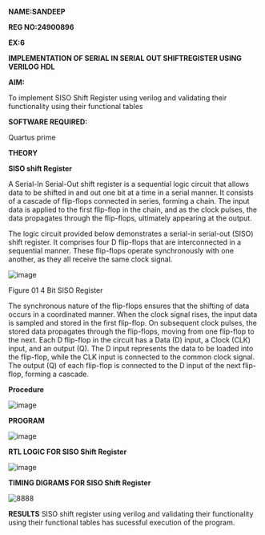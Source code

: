 **NAME:SANDEEP**

**REG NO:24900896**

**EX:6**

**IMPLEMENTATION OF SERIAL IN SERIAL OUT SHIFTREGISTER USING VERILOG HDL**

**AIM:**

To implement  SISO Shift Register using verilog and validating their functionality using their functional tables

**SOFTWARE REQUIRED:**

Quartus prime

**THEORY**

**SISO shift Register**

A Serial-In Serial-Out shift register is a sequential logic circuit that allows data to be shifted in and out one bit at a time in a serial manner. It consists of a cascade of flip-flops connected in series, forming a chain. The input data is applied to the first flip-flop in the chain, and as the clock pulses, the data propagates through the flip-flops, ultimately appearing at the output.

The logic circuit provided below demonstrates a serial-in serial-out (SISO) shift register. It comprises four D flip-flops that are interconnected in a sequential manner. These flip-flops operate synchronously with one another, as they all receive the same clock signal.

![image](https://github.com/naavaneetha/SERIAL-IN-SERIAL-OUT-SHIFTREGISTER/assets/154305477/e81c4072-37f9-46c6-8145-566764b74c3a)

Figure 01 4 Bit SISO Register

The synchronous nature of the flip-flops ensures that the shifting of data occurs in a coordinated manner. When the clock signal rises, the input data is sampled and stored in the first flip-flop. On subsequent clock pulses, the stored data propagates through the flip-flops, moving from one flip-flop to the next.
Each D flip-flop in the circuit has a Data (D) input, a Clock (CLK) input, and an output (Q). The D input represents the data to be loaded into the flip-flop, while the CLK input is connected to the common clock signal. The output (Q) of each flip-flop is connected to the D input of the next flip-flop, forming a cascade.

**Procedure**

![image](https://github.com/user-attachments/assets/13a9247b-4d77-4f45-8d18-7d2e56dd5efe)

**PROGRAM**

![image](https://github.com/user-attachments/assets/46483791-6d1e-4120-93e6-ee60bce057ab)

**RTL LOGIC FOR SISO Shift Register**

![image](https://github.com/user-attachments/assets/a9be2076-f581-41e5-8f19-e305c0f9d696)

**TIMING DIGRAMS FOR SISO Shift Register**

![8888](https://github.com/user-attachments/assets/f5723d7a-6b4e-462c-aa86-a1b5e8e7c6be)


**RESULTS**
SISO shift register using verilog and validating their functionality using their functional tables has sucessful execution of the program.
